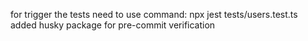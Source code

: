 for trigger the tests need to use command:
npx jest tests/users.test.ts \
added husky package for pre-commit verification
